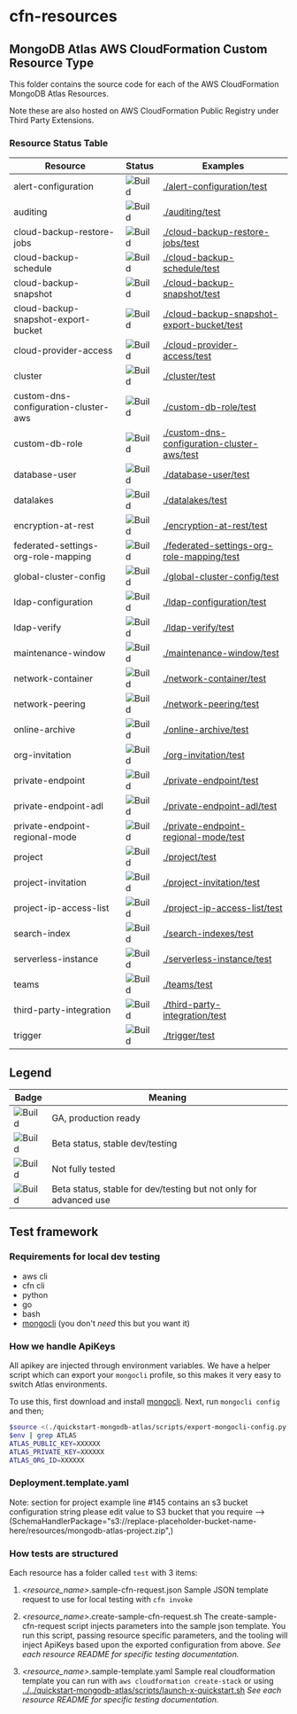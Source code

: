 # cfn-resources

## MongoDB Atlas AWS CloudFormation Custom Resource Type

This folder contains the source code for each of the AWS CloudFormation 
MongoDB Atlas Resources. 

Note these are also hosted on AWS CloudFormation Public Registry under Third Party Extensions. 

### Resource Status Table

| Resource                             | Status                                             | Examples                                                                                   |
|--------------------------------------|----------------------------------------------------|--------------------------------------------------------------------------------------------|
| alert-configuration                  | ![Build](https://img.shields.io/badge/Beta-yellow) | [./alert-configuration/test](./alert-configuration/test)                                   |
| auditing                             | ![Build](https://img.shields.io/badge/Beta-yellow) | [./auditing/test](./auditing/test)                                                         |
| cloud-backup-restore-jobs            | ![Build](https://img.shields.io/badge/Beta-yellow) | [./cloud-backup-restore-jobs/test](./cloud-backup-restore-jobs/test)                       |
| cloud-backup-schedule                | ![Build](https://img.shields.io/badge/Beta-yellow) | [./cloud-backup-schedule/test](./cloud-backup-schedule/test)                               |
| cloud-backup-snapshot                | ![Build](https://img.shields.io/badge/Beta-yellow) | [./cloud-backup-snapshot/test](./cloud-backup-snapshot/test)                               |
| cloud-backup-snapshot-export-bucket  | ![Build](https://img.shields.io/badge/Beta-yellow) | [./cloud-backup-snapshot-export-bucket/test](./cloud-backup-snapshot-export-bucket/test)   |
| cloud-provider-access                | ![Build](https://img.shields.io/badge/Unstable-orange) | [./cloud-provider-access/test](./cloud-provider-access/test)                               |
| cluster                              | ![Build](https://img.shields.io/badge/Beta-yellow) | [./cluster/test](./cluster/test)                                                           |
| custom-dns-configuration-cluster-aws | ![Build](https://img.shields.io/badge/Beta-yellow) | [./custom-db-role/test](./custom-db-role/test)                                             |
| custom-db-role                       | ![Build](https://img.shields.io/badge/Beta-yellow) | [./custom-dns-configuration-cluster-aws/test](./custom-dns-configuration-cluster-aws/test) |
| database-user                        | ![Build](https://img.shields.io/badge/Beta-yellow) | [./database-user/test](./database-user/test)                                               |
| datalakes                            | ![Build](https://img.shields.io/badge/Beta-yellow) | [./datalakes/test](./datalakes/test)                                                       |
| encryption-at-rest                   | ![Build](https://img.shields.io/badge/Beta-yellow) | [./encryption-at-rest/test](./encryption-at-rest/test)                                     |
| federated-settings-org-role-mapping  | ![Build](https://img.shields.io/badge/Beta-yellow) | [./federated-settings-org-role-mapping/test](./federated-settings-org-role-mapping/test)   |
| global-cluster-config                | ![Build](https://img.shields.io/badge/Beta-yellow) | [./global-cluster-config/test](./global-cluster-config/test)                               |
| ldap-configuration                   | ![Build](https://img.shields.io/badge/Beta-yellow) | [./ldap-configuration/test](./ldap-configuration/test)                                     |
| ldap-verify                          | ![Build](https://img.shields.io/badge/Beta-yellow) | [./ldap-verify/test](./ldap-verify/test)                                                   |
| maintenance-window                   | ![Build](https://img.shields.io/badge/Beta-yellow) | [./maintenance-window/test](./maintenance-window/test)                                     |
| network-container                    | ![Build](https://img.shields.io/badge/Beta-yellow) | [./network-container/test](./network-container/test)                                       |
| network-peering                      | ![Build](https://img.shields.io/badge/Beta-yellow) | [./network-peering/test](./network-peering/test)                                           |
| online-archive                       | ![Build](https://img.shields.io/badge/Beta-yellow) | [./online-archive/test](./online-archive/test)                                             |
| org-invitation                       | ![Build](https://img.shields.io/badge/Beta-yellow) | [./org-invitation/test](./org-invitation/test)                                             |
| private-endpoint                     | ![Build](https://img.shields.io/badge/Beta-yellow) | [./private-endpoint/test](./private-endpoint/test)                                         |
| private-endpoint-adl                 | ![Build](https://img.shields.io/badge/Beta-yellow) | [./private-endpoint-adl/test](./private-endpoint-adl/test)                                 |
| private-endpoint-regional-mode       | ![Build](https://img.shields.io/badge/Beta-yellow) | [./private-endpoint-regional-mode/test](./private-endpoint-regional-mode/test)             |
| project                              | ![Build](https://img.shields.io/badge/Beta-yellow) | [./project/test](./project/test)                                                           |
| project-invitation                   | ![Build](https://img.shields.io/badge/Beta-yellow) | [./project-invitation/test](./project-invitation/test)                                     |
| project-ip-access-list               | ![Build](https://img.shields.io/badge/Beta-yellow) | [./project-ip-access-list/test](./project-ip-access-list/test)                             |
| search-index                         | ![Build](https://img.shields.io/badge/Beta-yellow) | [./search-indexes/test](./search-indexes/test)                                             |
| serverless-instance                  | ![Build](https://img.shields.io/badge/Beta-yellow) | [./serverless-instance/test](./serverless-instance/test)                                   |
| teams                                | ![Build](https://img.shields.io/badge/Beta-yellow) | [./teams/test](./teams/test)                                                               |
| third-party-integration              | ![Build](https://img.shields.io/badge/Beta-yellow) | [./third-party-integration/test](./third-party-integration/test)                           |
| trigger                              | ![Build](https://img.shields.io/badge/Beta-yellow) | [./trigger/test](./trigger/test)                                                           |
Legend
---
| Badge | Meaning |
| --- | --- |
| ![Build](https://img.shields.io/badge/GA-green) | GA, production ready |
| ![Build](https://img.shields.io/badge/Beta-yellow) | Beta status, stable dev/testing |
| ![Build](https://img.shields.io/badge/Unstable-orange) | Not fully tested |
| ![Build](https://img.shields.io/badge/Beta-Admin-grey) | Beta status, stable for dev/testing but not only for advanced use |

## Test framework

### Requirements for local dev testing

* aws cli
* cfn cli
* python
* go
* bash
* [mongocli](https://github.com/mongodb/mongocli) (you don't *need* this but you want it)

### How we handle ApiKeys

All apikey are injected through environment variables. 
We have a helper script which can export your `mongocli` profile, so this makes it very easy to switch Atlas environments.

To use this, first download and install [mongocli](mongocli).
Next, run `mongocli config` and then;

```bash
$source <(./quickstart-mongodb-atlas/scripts/export-mongocli-config.py)
$env | grep ATLAS
ATLAS_PUBLIC_KEY=XXXXXX
ATLAS_PRIVATE_KEY=XXXXXX
ATLAS_ORG_ID=XXXXXX
```

### Deployment.template.yaml
Note: section for project example line #145 contains an s3 bucket  configuration string please edit value to S3 bucket that you require -->  (SchemaHandlerPackage="s3://replace-placeholder-bucket-name-here/resources/mongodb-atlas-project.zip",)

### How tests are structured

Each resource has a folder called `test` with 3 items:

1. *<resource_name>*.sample-cfn-request.json
        Sample JSON template request to use for local testing with `cfn invoke`

2. *<resource_name>*.create-sample-cfn-request.sh
        The create-sample-cfn-request script injects parameters into the sample json template. You run this script, passing resource specific parameters, and the tooling will inject ApiKeys based upon the exported configuration from above. 
        _See each resource README for specific testing documentation._

3. *<resource_name>*.sample-template.yaml
        Sample real cloudformation template you can run with `aws cloudformation create-stack` or using  [../../quickstart-mongodb-atlas/scripts/launch-x-quickstart.sh]( ../../quickstart-mongodb-atlas/scripts/launch-x-quickstart.sh) 
        _See each resource README for specific testing documentation._




